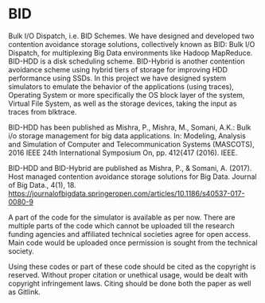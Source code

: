 # BID
Bulk I/O Dispatch, i.e. BID Schemes. We have designed and developed two contention avoidance storage solutions, collectively known as BID: Bulk I/O Dispatch, for multiplexing Big Data environments like Hadoop MapReduce. BID-HDD is a disk scheduling scheme. BID-Hybrid is another contention avoidance scheme using hybrid tiers of storage for improving HDD performance using SSDs. In this project we have designed system simulators to emulate the behavior of the applications (using traces), Operating System or more specifically the OS block layer of the system, Virtual File System, as well as the storage devices, taking the input as traces from blktrace.

BID-HDD has been published as Mishra, P., Mishra, M., Somani, A.K.: Bulk i/o storage management for big data applications. In: Modeling, Analysis and Simulation of Computer and Telecommunication Systems (MASCOTS), 2016 IEEE 24th International Symposium On, pp. 412{417 (2016). IEEE. 

BID-HDD and BID-Hybrid are published as Mishra, P., & Somani, A. (2017). Host managed contention avoidance storage solutions for Big Data. Journal of Big Data., 4(1), 18. https://journalofbigdata.springeropen.com/articles/10.1186/s40537-017-0080-9

A part of the code for the simulator is available as per now. There are multiple parts of the code which cannot be uploaded till the research funding agencies and affiliated technical societies agree for open access.
Main code would be uploaded once permission is sought from the technical society.


Using these codes or part of these code should be cited as the copyright is reserved. Without proper citation or unethical usage, would be dealt with copyright infringement laws. Citing should be done both the paper as well as Gitlink. 
